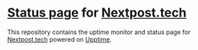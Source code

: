 # [Status page](https://status.nextpost.tech) for [Nextpost.tech](https://nextpost.tech/)

This repository contains the uptime monitor and status page for [Nextpost.tech](https://nextpost.tech/downloads/tiktok-rest-api/) powered on [Upptime](https://github.com/upptime/upptime).
